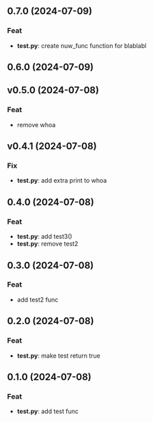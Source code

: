 ## 0.7.0 (2024-07-09)

### Feat

- **test.py**: create nuw_func function for blablabl

## 0.6.0 (2024-07-09)

## v0.5.0 (2024-07-08)

### Feat

- remove whoa

## v0.4.1 (2024-07-08)

### Fix

- **test.py**: add extra print to whoa

## 0.4.0 (2024-07-08)

### Feat

- **test.py**: add test3()
- **test.py**: remove test2

## 0.3.0 (2024-07-08)

### Feat

- add test2 func

## 0.2.0 (2024-07-08)

### Feat

- **test.py**: make test return true

## 0.1.0 (2024-07-08)

### Feat

- **test.py**: add test func
